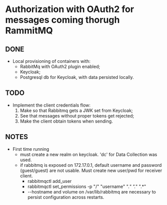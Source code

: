 # Authorization with OAuth2 for messages coming thorugh RammitMQ

## DONE

- Local provisioning of containers with:
  - RabbitMq with OAuth2 plugin enabled;
  - Keycloak;
  - Postgresql db for Keycloak, with data persisted locally.

## TODO

- Implement the client credentials flow:
  1. Make so that Rabbitmq gets a JWK set from Keycloak;
  2. See that messages without proper tokens get rejected;
  3. Make the client obtain tokens when sending.


## NOTES
- First time running
  - must create a new realm on keycloak. 'dc' for Data Collection was used.
  - if rabbitmq is exposed on 172.17.0.1, default username and password (guest/guest) are not usable. Must create new user/pwd for receiver client.
    - rabbitmqctl add_user <username> <password>
    - rabbitmqctl set_permissions -p "/" "username" ".*" ".*" ".*"
    - --hostname and volume on /var/lib/rabbitmq are necessary to persist configuration across restarts.